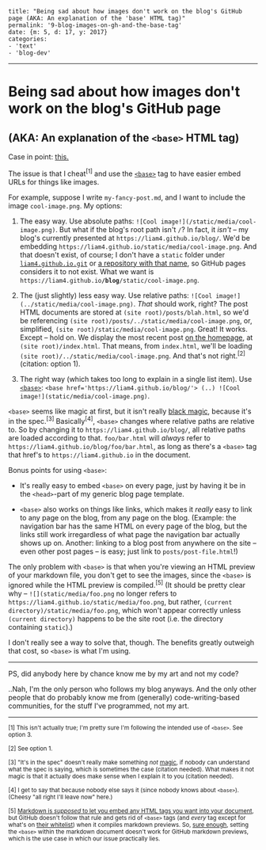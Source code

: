     title: "Being sad about how images don't work on the blog's GitHub page (AKA: An explanation of the 'base' HTML tag)"
    permalink: '9-blog-images-on-gh-and-the-base-tag'
    date: {m: 5, d: 17, y: 2017}
    categories:
    - 'text'
    - 'blog-dev'

---

<!-- I'm lazy and don't feel like changing this all into following the "no more than 80 characters on a line" rule; I originally wrote this as a GItHub issue. Sorry! -->

# Being sad about how images don't work on the blog's GitHub page
## (AKA: An explanation of the `<base>` HTML tag)

Case in point: [this.](https://github.com/liam4/blog/blob/38a7b7e0a52e92474ce215b5eae87cf30cf9becd/posts/8-a-snake-maybe.md)

The issue is that I cheat<sup>[1]</sup> and use the [`<base>`][base-tag] tag to have easier embed URLs for things like images.

For example, suppose I write `my-fancy-post.md`, and I want to include the image `cool-image.png`. My options:

1. The easy way. Use absolute paths: `![Cool image!](/static/media/cool-image.png)`. But what if the blog's root path isn't `/`? In fact, it *isn't* – my blog's currently presented at `https://liam4.github.io/blog/`. We'd be embedding `https://liam4.github.io/static/media/cool-image.png`. And that doesn't exist, of course; I don't have a `static` folder under [`liam4.github.io.git`](https://github.com/liam4/liam4.github.io) or [a repository with that name](https://github.com/liam4/static/), so GitHub pages considers it to not exist. What we want is <code>https:/<b></b>/liam4.github.io<strong>/blog</strong>/static/cool-image.png</code>.

2. The (just slightly) less easy way. Use relative paths: `![Cool image!](../static/media/cool-image.png)`. *That* should work, right? The post HTML documents are stored at `(site root)/posts/blah.html`, so we'd be referencing `(site root)/posts/../static/media/cool-image.png`, or, simplified, `(site root)/static/media/cool-image.png`. Great! It works. Except – hold on. We display the most recent post [on the homepage](https://github.com/liam4/blog/issues/1), at `(site root)/index.html`. That means, from `index.html`, we'll be loading `(site root)/../static/media/cool-image.png`. And that's not right.<sup>[2]</sup> (citation: option 1).

3. The right way (which takes too long to explain in a single list item). Use [`<base>`][base-tag]: `<base href='https://liam4.github.io/blog/'> (..) ![Cool image!](static/media/cool-image.png)`.

`<base>` seems like magic at first, but it isn't really [black magic](http://www.catb.org/jargon/html/B/black-magic.html), because it's in the spec.<sup>[3]</sup> Basically<sup>[4]</sup>, `<base>` changes where relative paths are relative to. So by changing it to `https://liam4.github.io/blog/`, all relative paths are loaded according to that. `foo/bar.html` will *always* refer to `https://liam4.github.io/blog/foo/bar.html`, as long as there's a `<base>` tag that href's to `https://liam4.github.io` in the document.

Bonus points for using `<base>`:

* It's really easy to embed `<base>` on every page, just by having it be in the `<head>`-part of my generic blog page template.

* `<base>` also works on things like links, which makes it *really* easy to link to any page on the blog, from any page on the blog. (Example: the navigation bar has the same HTML on every page of the blog, but the links still work irregardless of what page the navigation bar actually shows up on. Another: linking to a blog post from anywhere on the site – even other post pages – is easy; just link to `posts/post-file.html`!)

The only problem with `<base>` is that when you're viewing an HTML preview of your markdown file, you don't get to see the images, since the `<base>` is ignored while the HTML preview is compiled.<sup>[5]</sup> (It should be pretty clear why – `![](static/media/foo.png` no longer refers to `https://liam4.github.io/static/media/foo.png`, but rather, `(current directory)/static/media/foo.png`, which won't appear correctly unless `(current directory)` happens to be the site root (i.e. the directory containing `static`).)

I don't really see a way to solve that, though. The benefits greatly outweigh that cost, so `<base>` is what I'm using.

---

PS, did anybody here by chance know me by my art and not my code?

..Nah, I'm the only person who follows my blog anyways. And the only other people that do probably know me from (generally) code-writing-based communities, for the stuff I've programmed, not my art.

<!-- PPS, to anybody reading the source code of this post, I've thought about how ending my post with "also, you lost the game" might actually make people comment *less*, since they'll be required to go tell somebody they lost the game (as per The Rules), which is essentially a distraction. Also, you lost the game! -->

---

<sup>[1] This isn't actually true; I'm pretty sure I'm following the intended use of `<base>`. See option 3.</sup>

<sup>[2] See option 1.</sup>

<sup>[3] "It's in the spec" doesn't really make something *not* [magic](http://www.catb.org/jargon/html/M/magic.html), if nobody can understand what the spec is saying, which is sometimes the case (citation needed). What makes it not magic is that it actually does make sense when I explain it to you (citation needed).</sup>

<sup>[4] I get to say that because nobody else says it (since nobody knows about `<base>`). (Cheesy "all right I'll leave now" here.)</sup>

<sup>[5] [Markdown is *supposed* to let you embed any HTML tags you want into your document](https://daringfireball.net/projects/markdown/syntax#html), but GitHub doesn't follow that rule and gets rid of `<base>` tags (and *every* tag except for what's on [their whitelist](https://github.com/jch/html-pipeline/blob/1b5058918eeb0507ac225934cd3e9238f0b94139/lib/html/pipeline/sanitization_filter.rb#L42-L49)) when it compiles markdown previews. So, [sure enough](https://gist.github.com/liam4/ac3a23d5fefbde422f44685674f5feac), setting the `<base>` within the markdown document doesn't work for GitHub markdown previews, which is the use case in which our issue practically lies.</sup>

  [base-tag]: https://developer.mozilla.org/en/docs/Web/HTML/Element/base
